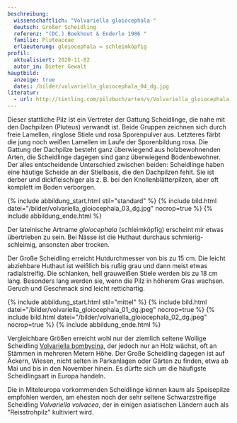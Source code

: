 ```yaml
---
beschreibung:
  wissenschaftlich: "Volvariella gloiocephala "
  deutsch: Großer Scheidling
  referenz: "(DC.) Boekhout & Enderle 1986 "
  familie: Pluteaceae
  erlaeuterung: gloiocephala = schleimköpfig
profil:
  aktualisiert: 2020-11-02
  autor_in: Dieter Gewalt
hauptbild:
  anzeige: true
  datei: /bilder/volvariella_gloiocephala_04_dg.jpg
literatur:
  - url: http://tintling.com/pilzbuch/arten/v/Volvariella_gloiocephala.html
---
```


Dieser stattliche Pilz ist ein Vertreter der Gattung Scheidlinge, die nahe mit den Dachpilzen (Pluteus) verwandt ist. Beide Gruppen zeichnen sich durch freie Lamellen, ringlose Stiele und rosa Sporenpulver aus. Letzteres färbt die jung noch weißen Lamellen im Laufe der Sporenbildung rosa. Die Gattung der Dachpilze besteht ganz überwiegend aus holzbewohnenden Arten, die Scheidlinge dagegen sind ganz überwiegend Bodenbewohner. Der alles entscheidende Unterschied zwischen beiden: Scheidlinge haben eine häutige Scheide an der Stielbasis, die den Dachpilzen fehlt. Sie ist derber und dickfleischiger als z. B. bei den Knollenblätterpilzen, aber oft komplett im Boden verborgen.

{% include abbildung_start.html stil="standard" %}
{% include bild.html datei="/bilder/volvariella_gloiocephala_03_dg.jpg" nocrop=true %}
{% include abbildung_ende.html %}

Der lateinische Artname *gloiocephala* (schleimköpfig) erscheint mir etwas übertrieben zu sein. Bei Nässe ist die Huthaut durchaus schmierig-schleimig, ansonsten aber trocken.

Der Große Scheidling erreicht Hutdurchmesser von bis zu 15 cm. Die leicht abziehbare Huthaut ist weißlich bis rußig grau und dann meist etwas radialstreifig. Die schlanken, hell grauweißen Stiele werden bis zu 18 cm lang. Besonders lang werden sie, wenn die Pilz in höherem Gras wachsen. Geruch und Geschmack sind leicht rettichartig.

{% include abbildung_start.html stil="mittel" %}
{% include bild.html datei="/bilder/volvariella_gloiocephala_01_dg.jpeg" nocrop=true %}
{% include bild.html datei="/bilder/volvariella_gloiocephala_02_dg.jpeg" nocrop=true %}
{% include abbildung_ende.html %}

Vergleichbare Größen erreicht wohl nur der ziemlich seltene Wollige Scheidling [Volvariella bombycina](/pilze/volvariella-bombycina-wolliger-scheidling), der jedoch nur an Holz wächst, oft an Stämmen in mehreren Metern Höhe. Der Große Scheidling dagegen ist auf Äckern, Wiesen, nicht selten in Parkanlagen oder Gärten zu finden, etwa ab Mai und bis in den November hinein. Es dürfte sich um die häufigste Scheidlingsart in Europa handeln.

Die in Miteleuropa vorkommenden Scheidlinge können kaum als Speisepilze empfohlen werden, am ehesten noch der sehr seltene Schwarzstreifige Scheidling *Volvariella volvacea*, der in einigen asiatischen Ländern auch als "Reisstrohpilz" kultiviert wird.